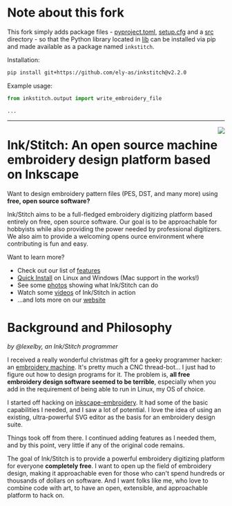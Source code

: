 # Note about this fork

This fork simply adds package files - [pyproject.toml](pyproject.toml), [setup.cfg](setup.cfg) and a [src](src) directory - so that the Python library located in [lib](lib) can be installed via pip and made available as a package named `inkstitch`.

Installation:
```sh
pip install git+https://github.com/ely-as/inkstitch@v2.2.0
```

Example usage:
```py
from inkstitch.output import write_embroidery_file

...
```

***

<a href="https://user-images.githubusercontent.com/11083514/41197881-e862e07a-6c62-11e8-89d6-32915e52bece.png"><img align=right src="images/examples/inkstitch_logo_screenshot.png"></a>

# Ink/Stitch: An open source machine embroidery design platform based on Inkscape

Want to design embroidery pattern files (PES, DST, and many more) using **free, open source software?**

Ink/Stitch aims to be a full-fledged embroidery digitizing platform based entirely on free, open source software.  Our goal is to be approachable for hobbyists while also providing the power needed by professional digitizers.  We also aim to provide a welcoming opens ource environment where contributing is fun and easy.

Want to learn more?

* Check out our list of [features](https://inkstitch.org/features/)
* [Quick Install](https://inkstitch.org/docs/install/) on Linux and Windows (Mac support in the works!)
* See some [photos](https://inkstitch.org/tutorials/inspiration/) showing what Ink/Stitch can do
* Watch some [videos](https://inkstitch.org/tutorials/video/) of Ink/Stitch in action
* ...and lots more on our [website](https://inkstitch.org)

# Background and Philosophy

_by @lexelby, an Ink/Stitch programmer_

I received a really wonderful christmas gift for a geeky programmer hacker: an [embroidery machine](http://www.brother-usa.com/homesewing/ModelDetail.aspx?ProductID=SE400).  It's pretty much a CNC thread-bot... I just had to figure out how to design programs for it.  The problem is, **all free embroidery design software seemed to be terrible**, especially when you add in the requirement of being able to run in Linux, my OS of choice.

I started off hacking on [inkscape-embroidery](http://www.jonh.net/~jonh/inkscape-embroidery/).  It had some of the basic capabilities I needed, and I saw a lot of potential.  I love the idea of using an existing, ultra-powerful SVG editor as the basis for an embroidery design suite.

Things took off from there.  I continued adding features as I needed them, and by this point, very little if any of the original code remains.

The goal of Ink/Stitch is to provide a powerful embroidery digitizing platform for everyone **completely free**.  I want to open up the field of embroidery design, making it approachable even for those who can't spend hundreds or thousands of dollars on software.  And I want folks like me, who love to combine code with art, to have an open, extensible, and approachable platform to hack on.
